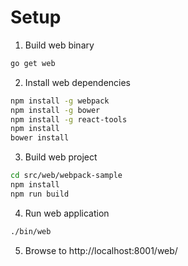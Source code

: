 # Setup

1. Build web binary
```bash
go get web
```
2. Install web dependencies
```bash
npm install -g webpack
npm install -g bower
npm install -g react-tools
npm install
bower install
```

3. Build web project
```bash
cd src/web/webpack-sample
npm install
npm run build
```

4. Run web application
```bash
./bin/web
```

5. Browse to http://localhost:8001/web/
